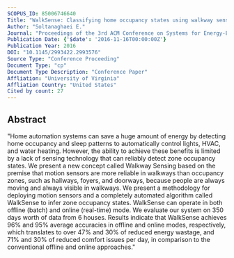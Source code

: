 ```yaml
---
SCOPUS_ID: 85006746640
Title: "WalkSense: Classifying home occupancy states using walkway sensing"
Author: "Soltanaghaei E."
Journal: "Proceedings of the 3rd ACM Conference on Systems for Energy-Efficient Built Environments, BuildSys 2016"
Publication Date: {'$date': '2016-11-16T00:00:00Z'}
Publication Year: 2016
DOI: "10.1145/2993422.2993576"
Source Type: "Conference Proceeding"
Document Type: "cp"
Document Type Description: "Conference Paper"
Affliation: "University of Virginia"
Affliation Country: "United States"
Cited by count: 27
---
```


## Abstract
"Home automation systems can save a huge amount of energy by detecting home occupancy and sleep patterns to automatically control lights, HVAC, and water heating. However, the ability to achieve these benefits is limited by a lack of sensing technology that can reliably detect zone occupancy states. We present a new concept called Walkway Sensing based on the premise that motion sensors are more reliable in walkways than occupancy zones, such as hallways, foyers, and doorways, because people are always moving and always visible in walkways. We present a methodology for deploying motion sensors and a completely automated algorithm called WalkSense to infer zone occupancy states. WalkSense can operate in both offline (batch) and online (real-time) mode. We evaluate our system on 350 days worth of data from 6 houses. Results indicate that WalkSense achieves 96% and 95% average accuracies in offline and online modes, respectively, which translates to over 47% and 30% of reduced energy wastage, and 71% and 30% of reduced comfort issues per day, in comparison to the conventional offline and online approaches."

